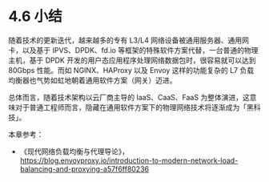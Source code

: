 # 4.6 小结

随着技术的更新迭代，越来越多的专有 L3/L4 网络设备被通用服务器、通用网卡，以及基于 IPVS、DPDK、fd.io 等框架的特殊软件方案代替，一台普通的物理主机，基于 DPDK 开发的用户态应用程序处理网络数据包时，很容易就可以达到 80Gbps 性能。而如 NGINX、HAProxy 以及 Envoy 这样的功能复杂的 L7 负载均衡器也气势如虹地朝着通用软件方案（网关）迈进。

总体而言，随着技术架构以云厂商主导的 IaaS、CaaS、FaaS 为整体演进，这意味对于普通工程师而言，隐藏在通用软件方案下的物理网络技术将逐渐成为「黑科技」。

本章参考：

- 《现代网络负载均衡与代理导论》，https://blog.envoyproxy.io/introduction-to-modern-network-load-balancing-and-proxying-a57f6ff80236
